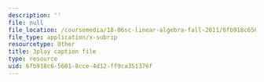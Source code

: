 ```yaml
---
description: ''
file: null
file_location: /coursemedia/18-06sc-linear-algebra-fall-2011/6fb918c656018cce4d12ff9ca351376f_2uDvRUowBzg.srt
file_type: application/x-subrip
resourcetype: Other
title: 3play caption file
type: resource
uid: 6fb918c6-5601-8cce-4d12-ff9ca351376f
---
```


